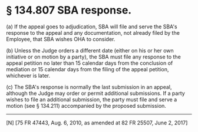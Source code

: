# § 134.807   SBA response.

(a) If the appeal goes to adjudication, SBA will file and serve the SBA's response to the appeal and any documentation, not already filed by the Employee, that SBA wishes OHA to consider.


(b) Unless the Judge orders a different date (either on his or her own initiative or on motion by a party), the SBA must file any response to the appeal petition no later than 15 calendar days from the conclusion of mediation or 15 calendar days from the filing of the appeal petition, whichever is later.


(c) The SBA's response is normally the last submission in an appeal, although the Judge may order or permit additional submissions. If a party wishes to file an additional submission, the party must file and serve a motion (see § 134.211) accompanied by the proposed submission.



---

[N] [75 FR 47443, Aug. 6, 2010, as amended at 82 FR 25507, June 2, 2017]




